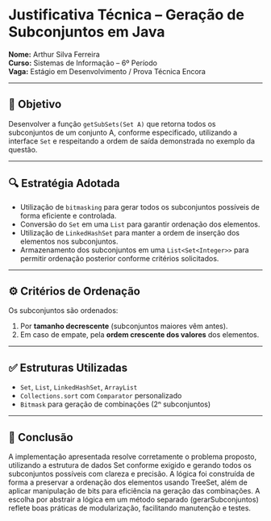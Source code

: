 # Justificativa Técnica – Geração de Subconjuntos em Java

**Nome:** Arthur Silva Ferreira  
**Curso:** Sistemas de Informação – 6º Período  
**Vaga:** Estágio em Desenvolvimento / Prova Técnica Encora  

---

## 🎯 Objetivo

Desenvolver a função `getSubSets(Set A)` que retorna todos os subconjuntos de um conjunto A, conforme especificado, utilizando a interface `Set` e respeitando a ordem de saída demonstrada no exemplo da questão.

---

## 🔍 Estratégia Adotada

- Utilização de `bitmasking` para gerar todos os subconjuntos possíveis de forma eficiente e controlada.
- Conversão do `Set` em uma `List` para garantir ordenação dos elementos.
- Utilização de `LinkedHashSet` para manter a ordem de inserção dos elementos nos subconjuntos.
- Armazenamento dos subconjuntos em uma `List<Set<Integer>>` para permitir ordenação posterior conforme critérios solicitados.

---

## ⚙️ Critérios de Ordenação

Os subconjuntos são ordenados:
1. Por **tamanho decrescente** (subconjuntos maiores vêm antes).
2. Em caso de empate, pela **ordem crescente dos valores** dos elementos.

---

## ✅ Estruturas Utilizadas

- `Set`, `List`, `LinkedHashSet`, `ArrayList`
- `Collections.sort` com `Comparator` personalizado
- `Bitmask` para geração de combinações (2ⁿ subconjuntos)

---

## 🧠 Conclusão

A implementação apresentada resolve corretamente o problema proposto, utilizando a estrutura de dados Set conforme exigido e gerando todos os subconjuntos possíveis com clareza e precisão. A lógica foi construída de forma a preservar a ordenação dos elementos usando TreeSet, além de aplicar manipulação de bits para eficiência na geração das combinações. A escolha por abstrair a lógica em um método separado (gerarSubconjuntos) reflete boas práticas de modularização, facilitando manutenção e testes.

